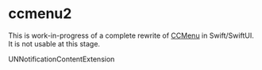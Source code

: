 # ccmenu2

This is work-in-progress of a complete rewrite of [CCMenu](https://github.com/erikdoe/ccmenu) in Swift/SwiftUI. It is not usable at this stage.


UNNotificationContentExtension
